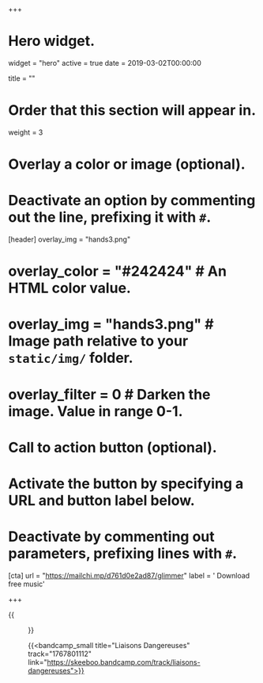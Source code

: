 +++
# Hero widget.
widget = "hero"
active = true
date = 2019-03-02T00:00:00

title = ""

# Order that this section will appear in.
weight = 3

# Overlay a color or image (optional).
#   Deactivate an option by commenting out the line, prefixing it with `#`.
[header]
overlay_img = "hands3.png"
#  overlay_color = "#242424"  # An HTML color value.
#  overlay_img = "hands3.png"  # Image path relative to your `static/img/` folder.
#  overlay_filter = 0  # Darken the image. Value in range 0-1.

# Call to action button (optional).
#   Activate the button by specifying a URL and button label below.
#   Deactivate by commenting out parameters, prefixing lines with `#`.

[cta]
url = "https://mailchi.mp/d761d0e2ad87/glimmer"
label = '<i class="fas fa-envelope"></i> Download free music'

+++


{{<figure src="/img/covers/LiaisonsDangereuses.jpg" width="320" link="https://distrokid.com/hyperfollow/skeeboo/liaisons-dangereuses" target="_blank">}}

{{<bandcamp_small title="Liaisons Dangereuses" track="1767801112" link="https://skeeboo.bandcamp.com/track/liaisons-dangereuses">}}